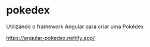 # pokedex
Utilizando o framework Angular para criar uma Pokédex

https://angular-pokedex.netlify.app/
